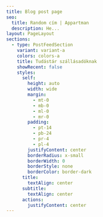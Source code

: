 ```yaml
---
title: Blog post page
seo:
  title: Random cím | Appartman
  description: He...
layout: PageLayout
sections:
  - type: PostFeedSection
    variant: variant-a
    colors: colors-a
    title: Tudástár szállásadóknak
    showRecent: false
    styles:
      self:
        height: auto
        width: wide
        margin:
          - mt-0
          - mb-0
          - ml-0
          - mr-0
        padding:
          - pt-14
          - pb-24
          - pr-4
          - pl-4
        justifyContent: center
        borderRadius: x-small
        borderWidth: 0
        borderStyle: none
        borderColor: border-dark
      title:
        textAlign: center
      subtitle:
        textAlign: center
      actions:
        justifyContent: center
---
```

